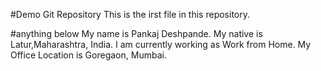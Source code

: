 #Demo Git Repository
This is the irst file in this repository.

#anything below
My name  is Pankaj Deshpande.
My native is Latur,Maharashtra, India.
I am currently working as Work from Home.
My Office Location is Goregaon, Mumbai.